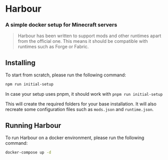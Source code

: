 # Harbour

### A simple docker setup for Minecraft servers

> Harbour has been written to support mods and other runtimes apart from the official one. This means it should be compatible with runtimes such as Forge or Fabric.

## Installing

To start from scratch, please run the following command:

```bash
npm run initial-setup
```

In case your setup uses pnpm, it should work with `pnpm run initial-setup`

This will create the required folders for your base installation. It will also recreate some configuration files such as `mods.json` and `runtime.json`.

## Running Harbour

To run Harbour on a docker environment, please run the following command:

```bash
docker-compose up -d
```

